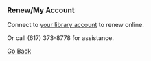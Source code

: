 ### Renew/My Account 

Connect to [your library account](http://onesearch.library.northeastern.edu/primo_library/libweb/action/login.do?loginFn=signin&vid=NU&targetURL=http://onesearch.library.northeastern.edu/primo_library/libweb/action/search.do?dscnt=0&vid=NU&initializeIndex=true) to renew online. 

Or call (617) 373-8778 for assistance. 

[Go Back](http://www.lib.neu.edu/m/index.html) 